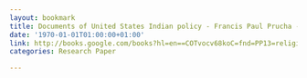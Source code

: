 ```yaml
---
layout: bookmark
title: Documents of United States Indian policy - Francis Paul Prucha - Google Books
date: '1970-01-01T01:00:00+01:00'
link: http://books.google.com/books?hl=en==COTvocv68koC=fnd=PP13=religion+united+states+education+policy=xAooGBcypz=XGdJao8I0ioSBX7apVlQr6NXFs4#v=onepage=religion%20united%20states%20education%20policy=false
categories: Research Paper

---
```

